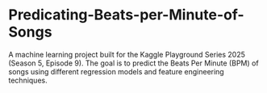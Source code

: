 # Predicating-Beats-per-Minute-of-Songs
A machine learning project built for the Kaggle Playground Series 2025 (Season 5, Episode 9). The goal is to predict the Beats Per Minute (BPM) of songs using different regression models and feature engineering techniques.
